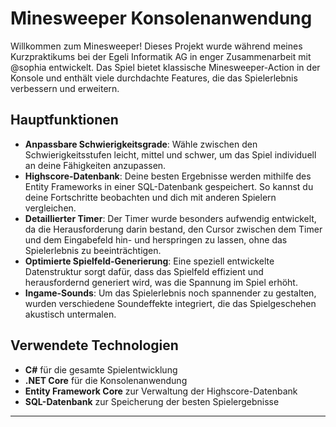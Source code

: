 # Minesweeper Konsolenanwendung

Willkommen zum Minesweeper! Dieses Projekt wurde während meines Kurzpraktikums bei der Egeli Informatik AG in enger Zusammenarbeit mit @sophia entwickelt. Das Spiel bietet klassische Minesweeper-Action in der Konsole und enthält viele durchdachte Features, die das Spielerlebnis verbessern und erweitern.

## Hauptfunktionen

- **Anpassbare Schwierigkeitsgrade**: Wähle zwischen den Schwierigkeitsstufen leicht, mittel und schwer, um das Spiel individuell an deine Fähigkeiten anzupassen.
- **Highscore-Datenbank**: Deine besten Ergebnisse werden mithilfe des Entity Frameworks in einer SQL-Datenbank gespeichert. So kannst du deine Fortschritte beobachten und dich mit anderen Spielern vergleichen.
- **Detaillierter Timer**: Der Timer wurde besonders aufwendig entwickelt, da die Herausforderung darin bestand, den Cursor zwischen dem Timer und dem Eingabefeld hin- und herspringen zu lassen, ohne das Spielerlebnis zu beeinträchtigen.
- **Optimierte Spielfeld-Generierung**: Eine speziell entwickelte Datenstruktur sorgt dafür, dass das Spielfeld effizient und herausfordernd generiert wird, was die Spannung im Spiel erhöht.
- **Ingame-Sounds**: Um das Spielerlebnis noch spannender zu gestalten, wurden verschiedene Soundeffekte integriert, die das Spielgeschehen akustisch untermalen.

## Verwendete Technologien

- **C#** für die gesamte Spielentwicklung
- **.NET Core** für die Konsolenanwendung
- **Entity Framework Core** zur Verwaltung der Highscore-Datenbank
- **SQL-Datenbank** zur Speicherung der besten Spielergebnisse

---




